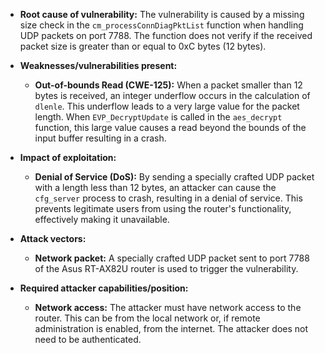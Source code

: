 - **Root cause of vulnerability:** The vulnerability is caused by a missing size check in the `cm_processConnDiagPktList` function when handling UDP packets on port 7788. The function does not verify if the received packet size is greater than or equal to 0xC bytes (12 bytes).

- **Weaknesses/vulnerabilities present:**
    - **Out-of-bounds Read (CWE-125):** When a packet smaller than 12 bytes is received, an integer underflow occurs in the calculation of `dlenle`. This underflow leads to a very large value for the packet length. When `EVP_DecryptUpdate` is called in the `aes_decrypt` function, this large value causes a read beyond the bounds of the input buffer resulting in a crash.

- **Impact of exploitation:**
    - **Denial of Service (DoS):** By sending a specially crafted UDP packet with a length less than 12 bytes, an attacker can cause the `cfg_server` process to crash, resulting in a denial of service. This prevents legitimate users from using the router's functionality, effectively making it unavailable.

- **Attack vectors:**
    - **Network packet:** A specially crafted UDP packet sent to port 7788 of the Asus RT-AX82U router is used to trigger the vulnerability.

- **Required attacker capabilities/position:**
    - **Network access:** The attacker must have network access to the router. This can be from the local network or, if remote administration is enabled, from the internet. The attacker does not need to be authenticated.